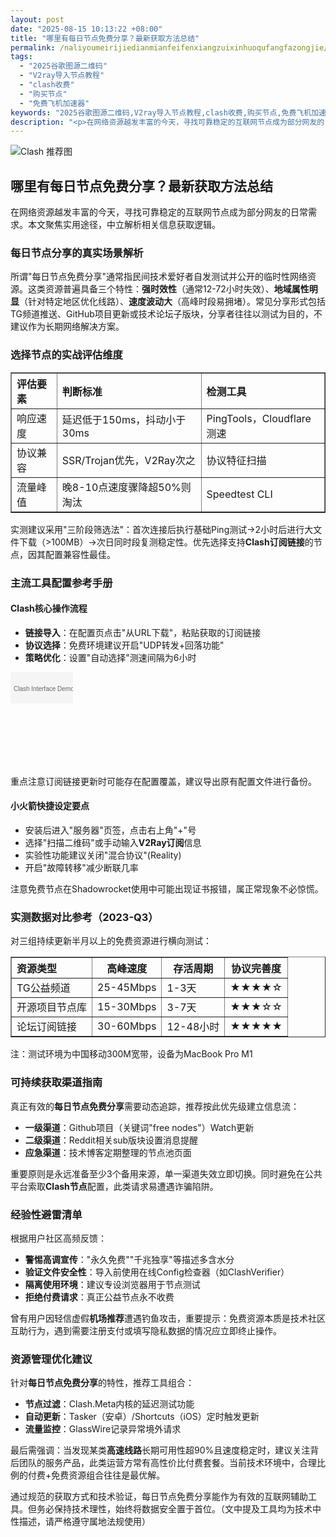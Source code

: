 ```yaml
---
layout: post
date: "2025-08-15 10:13:22 +08:00"
title: "哪里有每日节点免费分享？最新获取方法总结"
permalink: /naliyoumeirijiedianmianfeifenxiangzuixinhuoqufangfazongjie/
tags:
  - "2025谷歌图源二维码"
  - "V2ray导入节点教程"
  - "clash收费"
  - "购买节点"
  - "免费飞机加速器"
keywords: "2025谷歌图源二维码,V2ray导入节点教程,clash收费,购买节点,免费飞机加速器"
description: "<p>在网络资源越发丰富的今天，寻找可靠稳定的互联网节点成为部分网友的日常需求。本文聚焦实用途径，中立解析相关信息获取逻辑。</p>"
---
```


![Clash 推荐图](https://clashjd.github.io/assets/img/一元机场订阅.png)

## 哪里有每日节点免费分享？最新获取方法总结

<p>在网络资源越发丰富的今天，寻找可靠稳定的互联网节点成为部分网友的日常需求。本文聚焦实用途径，中立解析相关信息获取逻辑。</p>
<h3>每日节点分享的真实场景解析</h3>
<p>所谓"每日节点免费分享"通常指民间技术爱好者自发测试并公开的临时性网络资源。这类资源普遍具备三个特性：<strong>强时效性</strong>（通常12-72小时失效）、<strong>地域属性明显</strong>（针对特定地区优化线路）、<strong>速度波动大</strong>（高峰时段易拥堵）。常见分享形式包括TG频道推送、GitHub项目更新或技术论坛子版块，分享者往往以测试为目的，不建议作为长期网络解决方案。</p>
<h3>选择节点的实战评估维度</h3>
<table border="1" style="border-collapse: collapse; width: 100%;">
<tr>
<th style="text-align: left;">评估要素</th>
<th style="text-align: left;">判断标准</th>
<th style="text-align: left;">检测工具</th>
</tr>
<tr>
<td>响应速度</td>
<td>延迟低于150ms，抖动小于30ms</td>
<td>PingTools，Cloudflare测速</td>
</tr>
<tr>
<td>协议兼容</td>
<td>SSR/Trojan优先，V2Ray次之</td>
<td>协议特征扫描</td>
</tr>
<tr>
<td>流量峰值</td>
<td>晚8-10点速度骤降超50%则淘汰</td>
<td>Speedtest CLI</td>
</tr>
</table>
<p>实测建议采用"三阶段筛选法"：首次连接后执行基础Ping测试→2小时后进行大文件下载（>100MB）→次日同时段复测稳定性。优先选择支持<b>Clash订阅链接</b>的节点，因其配置兼容性最佳。</p>
<h3>主流工具配置参考手册</h3>
<h4>Clash核心操作流程</h4>
<ul>
<li><b>链接导入</b>：在配置页点击"从URL下载"，粘贴获取的订阅链接</li>
<li><b>协议选择</b>：免费环境建议开启"UDP转发+回落功能"</li>
<li><b>策略优化</b>：设置"自动选择"测速间隔为6小时</li>
</ul>
<img src="data:image/svg+xml;base64,PHN2ZyB4bWxucz0naHR0cDovL3d3dy53My5vcmcvMjAwMC9zdmcnIHdpZHRoPScxMDAnIGhlaWdodD0nNTA+Jz48cmVjdCBmaWxsPScjZjVmNWY1JyB3aWR0aD0nMTAwJScgaGVpZ2h0PSc1MCc+PC9yZWN0Pjx0ZXh0IHg9JzUnIHk9JzMwJyBmb250LWZhbWlseT0nc2Fucy1zZXJpZicgZmlsbD0nIzY2NicgZm9udC1zaXplPScxMCc+Q2xhc2ggSW50ZXJmYWNlIERlbW8gU2NyZWVuc2hvdDwvdGV4dD48L3N2Zz4=" alt="Clash app使用界面示意">
<p>重点注意订阅链接更新时可能存在配置覆盖，建议导出原有配置文件进行备份。</p>
<h4>小火箭快捷设定要点</h4>
<ul>
<li>安装后进入"服务器"页签，点击右上角"+"号</li>
<li>选择"扫描二维码"或手动输入<b>V2Ray订阅</b>信息</li>
<li>实验性功能建议关闭"混合协议"(Reality)</li>
<li>开启"故障转移"减少断联几率</li>
</ul>
<p>注意免费节点在Shadowrocket使用中可能出现证书报错，属正常现象不必惊慌。</p>
<h3>实测数据对比参考（2023-Q3）</h3>
<p>对三组持续更新半月以上的免费资源进行横向测试：</p>
<table border="1" style="border-collapse: collapse; width: 100%;">
<tr>
<th style="text-align: left;">资源类型</th>
<th style="text-align: center;">高峰速度</th>
<th style="text-align: center;">存活周期</th>
<th style="text-align: center;">协议完善度</th>
</tr>
<tr>
<td>TG公益频道</td>
<td>25-45Mbps</td>
<td>1-3天</td>
<td>★★★★☆</td>
</tr>
<tr>
<td>开源项目节点库</td>
<td>15-30Mbps</td>
<td>3-7天</td>
<td>★★★☆☆</td>
</tr>
<tr>
<td>论坛订阅链接</td>
<td>30-60Mbps</td>
<td>12-48小时</td>
<td>★★★★★</td>
</tr>
</table>
<p>注：测试环境为中国移动300M宽带，设备为MacBook Pro M1</p>
<h3>可持续获取渠道指南</h3>
<p>真正有效的<b>每日节点免费分享</b>需要动态追踪，推荐按此优先级建立信息流：</p>
<ul>
<li><b>一级渠道</b>：Github项目（关键词"free nodes"）Watch更新</li>
<li><b>二级渠道</b>：Reddit相关sub版块设置消息提醒</li>
<li><b>应急渠道</b>：技术博客定期整理的节点池页面</li>
</ul>
<p>重要原则是永远准备至少3个备用来源，单一渠道失效立即切换。同时避免在公共平台索取<b>Clash节点</b>配置，此类请求易遭遇诈骗陷阱。</p>
<h3>经验性避雷清单</h3>
<p>根据用户社区高频反馈：</p>
<ul>
<li><b>警惕高调宣传</b>："永久免费""千兆独享"等描述多含水分</li>
<li><b>验证文件安全性</b>：导入前使用在线Config检查器（如ClashVerifier）</li>
<li><b>隔离使用环境</b>：建议专设浏览器用于节点测试</li>
<li><b>拒绝付费请求</b>：真正公益节点永不收费</li>
</ul>
<p>曾有用户因轻信虚假<b>机场推荐</b>遭遇钓鱼攻击，重要提示：免费资源本质是技术社区互助行为，遇到需要注册支付或填写隐私数据的情况应立即终止操作。</p>
<h3>资源管理优化建议</h3>
<p>针对<b>每日节点免费分享</b>的特性，推荐工具组合：</p>
<ul>
<li><b>节点过滤</b>：Clash.Meta内核的延迟测试功能</li>
<li><b>自动更新</b>：Tasker（安卓）/Shortcuts（iOS）定时触发更新</li>
<li><b>流量监控</b>：GlassWire记录异常境外请求</li>
</ul>
<p>最后需强调：当发现某类<b>高速线路</b>长期可用性超90%且速度稳定时，建议关注背后团队的服务产品，此类运营方常有高性价比付费套餐。当前技术环境中，合理比例的付费+免费资源组合往往是最优解。</p>
<p>通过规范的获取方式和技术验证，每日节点免费分享能作为有效的互联网辅助工具。但务必保持技术理性，始终将数据安全置于首位。（文中提及工具均为技术中性描述，请严格遵守属地法规使用）</p>